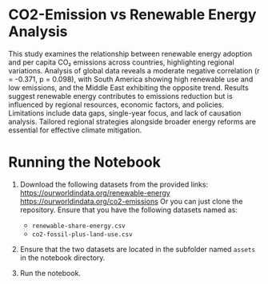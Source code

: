 # CO2-Emission vs Renewable Energy Analysis
This study examines the relationship between renewable energy adoption and per capita CO₂ emissions across countries, highlighting regional variations. Analysis of global data reveals a moderate negative correlation (r = -0.371, p = 0.098), with South America showing high renewable use and low emissions, and the Middle East exhibiting the opposite trend. Results suggest renewable energy contributes to emissions reduction but is influenced by regional resources, economic factors, and policies. Limitations include data gaps, single-year focus, and lack of causation analysis. Tailored regional strategies alongside broader energy reforms are essential for effective climate mitigation.

# Running the Notebook

1. Download the following datasets from the provided links:
https://ourworldindata.org/renewable-energy
https://ourworldindata.org/co2-emissions
Or you can just clone the repository. Ensure that you have the following datasets named as: 
   - `renewable-share-energy.csv`  
   - `co2-fossil-plus-land-use.csv`

3. Ensure that the two datasets are located in the subfolder named `assets` in the notebook directory.

4. Run the notebook.
